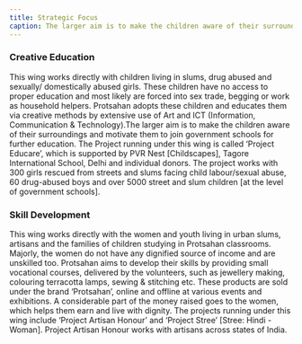 ```yaml
---
title: Strategic Focus
caption: The larger aim is to make the children aware of their surroundings and motivate them to join government schools for further education.
---
```

### Creative Education

This wing works directly with children living in slums, drug abused and sexually/
domestically abused girls. These children have no access to proper education and most likely are
forced into sex trade, begging or work as household helpers. Protsahan adopts these children and
educates them via creative methods by extensive use of Art and ICT (Information, Communication
& Technology).The larger aim is to make the children aware of their surroundings and motivate
them to join government schools for further education. The Project running under this wing is
called ‘Project Educare’, which is supported by PVR Nest [Childscapes], Tagore International School,
Delhi and individual donors. The project works with 300 girls rescued from streets and slums facing
child labour/sexual abuse, 60 drug-abused boys and over 5000 street and slum children [at the level
of government schools].

### Skill Development

This wing works directly with the women and youth living in urban slums,
artisans and the families of children studying in Protsahan classrooms. Majorly, the women do not
have any dignified source of income and are unskilled too. Protsahan aims to develop their skills by
providing small vocational courses, delivered by the volunteers, such as jewellery making, colouring
terracotta lamps, sewing & stitching etc. These products are sold under the brand ‘Protsahan’,
online and offline at various events and exhibitions. A considerable part of the money raised goes
to the women, which helps them earn and live with dignity. The projects running under this wing
include ‘Project Artisan Honour’ and ‘Project Stree’ [Stree: Hindi - Woman]. Project Artisan Honour
works with artisans across states of India.
